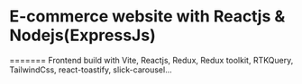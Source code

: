 <h1>E-commerce website with Reactjs & Nodejs(ExpressJs)</h1>
=======
Frontend build with Vite, Reactjs, Redux, Redux toolkit, RTKQuery, TailwindCss, react-toastify, slick-carousel...
